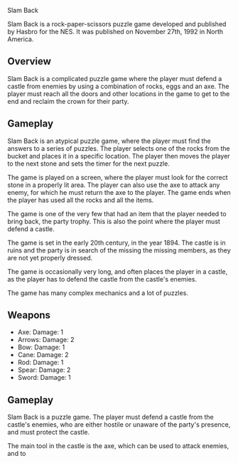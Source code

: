 Slam Back

Slam Back is a rock-paper-scissors puzzle game developed and published by Hasbro for the NES. It was published on November 27th, 1992 in North America.

## Overview

Slam Back is a complicated puzzle game where the player must defend a castle from enemies by using a combination of rocks, eggs and an axe. The player must reach all the doors and other locations in the game to get to the end and reclaim the crown for their party.

## Gameplay

Slam Back is an atypical puzzle game, where the player must find the answers to a series of puzzles. The player selects one of the rocks from the bucket and places it in a specific location. The player then moves the player to the next stone and sets the timer for the next puzzle.

The game is played on a screen, where the player must look for the correct stone in a properly lit area. The player can also use the axe to attack any enemy, for which he must return the axe to the player. The game ends when the player has used all the rocks and all the items.

The game is one of the very few that had an item that the player needed to bring back, the party trophy. This is also the point where the player must defend a castle.

The game is set in the early 20th century, in the year 1894. The castle is in ruins and the party is in search of the missing the missing members, as they are not yet properly dressed.

The game is occasionally very long, and often places the player in a castle, as the player has to defend the castle from the castle's enemies.

The game has many complex mechanics and a lot of puzzles.

## Weapons

*   Axe: Damage: 1
*   Arrows: Damage: 2
*   Bow: Damage: 1
*   Cane: Damage: 2
*   Rod: Damage: 1
*   Spear: Damage: 2
*   Sword: Damage: 1

## Gameplay

Slam Back is a puzzle game. The player must defend a castle from the castle's enemies, who are either hostile or unaware of the party's presence, and must protect the castle.

The main tool in the castle is the axe, which can be used to attack enemies, and to